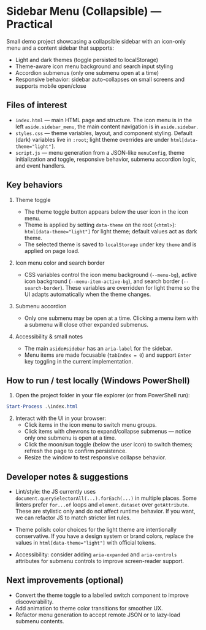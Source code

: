 # Sidebar Menu (Collapsible) — Practical

Small demo project showcasing a collapsible sidebar with an icon-only menu and a content sidebar that supports:

- Light and dark themes (toggle persisted to localStorage)
- Theme-aware icon menu background and search input styling
- Accordion submenus (only one submenu open at a time)
- Responsive behavior: sidebar auto-collapses on small screens and supports mobile open/close


## Files of interest

- `index.html` — main HTML page and structure. The icon menu is in the left `aside.sidebar_menu`, the main content navigation is in `aside.sidebar`.
- `styles.css` — theme variables, layout, and component styling. Default (dark) variables live in `:root`; light theme overrides are under `html[data-theme="light"]`.
- `script.js` — menu generation from a JSON-like `menuConfig`, theme initialization and toggle, responsive behavior, submenu accordion logic, and event handlers.

## Key behaviors

1. Theme toggle
   - The theme toggle button appears below the user icon in the icon menu.
   - Theme is applied by setting `data-theme` on the root (`<html>`): `html[data-theme="light"]` for light theme; default values act as dark theme.
   - The selected theme is saved to `localStorage` under key `theme` and is applied on page load.

2. Icon menu color and search border
   - CSS variables control the icon menu background (`--menu-bg`), active icon background (`--menu-item-active-bg`), and search border (`--search-border`). These variables are overridden for light theme so the UI adapts automatically when the theme changes.

3. Submenu accordion
   - Only one submenu may be open at a time. Clicking a menu item with a submenu will close other expanded submenus.

4. Accessibility & small notes
   - The main `aside#sidebar` has an `aria-label` for the sidebar.
   - Menu items are made focusable (`tabIndex = 0`) and support `Enter` key toggling in the current implementation.

## How to run / test locally (Windows PowerShell)

1. Open the project folder in your file explorer (or from PowerShell run):

```powershell
Start-Process .\index.html
```

2. Interact with the UI in your browser:
   - Click items in the icon menu to switch menu groups.
   - Click items with chevrons to expand/collapse submenus — notice only one submenu is open at a time.
   - Click the moon/sun toggle (below the user icon) to switch themes; refresh the page to confirm persistence.
   - Resize the window to test responsive collapse behavior.

## Developer notes & suggestions

- Lint/style: the JS currently uses `document.querySelectorAll(...).forEach(...)` in multiple places. Some linters prefer `for...of` loops and `element.dataset` over `getAttribute`. These are stylistic only and do not affect runtime behavior. If you want, we can refactor JS to match stricter lint rules.

- Theme polish: color choices for the light theme are intentionally conservative. If you have a design system or brand colors, replace the values in `html[data-theme="light"]` with official tokens.

- Accessibility: consider adding `aria-expanded` and `aria-controls` attributes for submenu controls to improve screen-reader support.


## Next improvements (optional)

- Convert the theme toggle to a labelled switch component to improve discoverability.
- Add animation to theme color transitions for smoother UX.
- Refactor menu generation to accept remote JSON or to lazy-load submenu contents.
